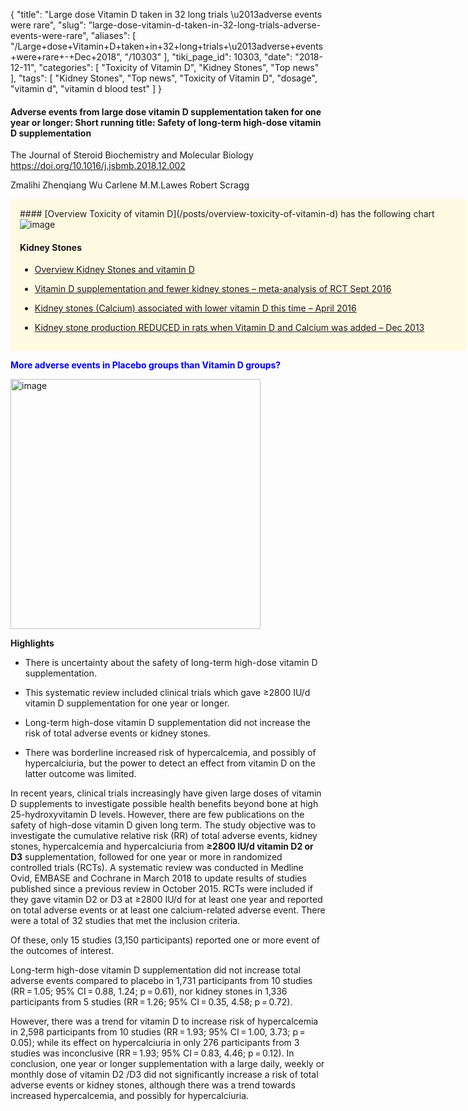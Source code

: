 {
    "title": "Large dose Vitamin D taken in 32 long trials \u2013adverse events were rare",
    "slug": "large-dose-vitamin-d-taken-in-32-long-trials-adverse-events-were-rare",
    "aliases": [
        "/Large+dose+Vitamin+D+taken+in+32+long+trials+\u2013adverse+events+were+rare+-+Dec+2018",
        "/10303"
    ],
    "tiki_page_id": 10303,
    "date": "2018-12-11",
    "categories": [
        "Toxicity of Vitamin D",
        "Kidney Stones",
        "Top news"
    ],
    "tags": [
        "Kidney Stones",
        "Top news",
        "Toxicity of Vitamin D",
        "dosage",
        "vitamin d",
        "vitamin d blood test"
    ]
}


#### Adverse events from large dose vitamin D supplementation taken for one year or longer: Short running title: Safety of long-term high-dose vitamin D supplementation

The Journal of Steroid Biochemistry and Molecular Biology https://doi.org/10.1016/j.jsbmb.2018.12.002

Zmalihi Zhenqiang Wu Carlene M.M.Lawes Robert Scragg

<div class="border" style="background-color:#FFFAE2;padding:15px;margin:10px 0;border-radius:5px;width:700px">
#### [Overview Toxicity of vitamin D](/posts/overview-toxicity-of-vitamin-d)  has the following chart

<img src="/attachments/d3.mock.jpg" alt="image">

#### Kidney Stones

* [Overview Kidney Stones and vitamin D](/posts/overview-kidney-stones-and-vitamin-d)

* [Vitamin D supplementation and fewer kidney stones – meta-analysis of RCT Sept 2016](/posts/vitamin-d-supplementation-and-fewer-kidney-stones-meta-analysis-of-rct)

* [Kidney stones (Calcium) associated with lower vitamin D this time – April 2016](/posts/kidney-stones-calcium-associated-with-lower-vitamin-d-this-time)

* [Kidney stone production REDUCED in rats when Vitamin D and Calcium was added – Dec 2013](/posts/kidney-stone-production-reduced-in-rats-when-vitamin-d-and-calcium-was-added)

</div>

 **<span style="color:#00F;">More adverse events in Placebo groups than Vitamin D groups?</span>** 

<img src="https://d1bk1kqxc0sym.cloudfront.net/attachments/jpeg/events.jpg" alt="image" width="400">

 **Highlights** 

* There is uncertainty about the safety of long-term high-dose vitamin D supplementation.

* This systematic review included clinical trials which gave ≥2800 IU/d vitamin D supplementation for one year or longer.

* Long-term high-dose vitamin D supplementation did not increase the risk of total adverse events or kidney stones.

* There was borderline increased risk of hypercalcemia, and possibly of hypercalciuria, but the power to detect an effect from vitamin D on the latter outcome was limited.

In recent years, clinical trials increasingly have given large doses of vitamin D supplements to investigate possible health benefits beyond bone at high 25-hydroxyvitamin D levels. However, there are few publications on the safety of high-dose vitamin D given long term. The study objective was to investigate the cumulative relative risk (RR) of total adverse events, kidney stones, hypercalcemia and hypercalciuria from **≥2800 IU/d vitamin D2 or D3**  supplementation, followed for one year or more in randomized controlled trials (RCTs). A systematic review was conducted in Medline Ovid, EMBASE and Cochrane in March 2018 to update results of studies published since a previous review in October 2015. RCTs were included if they gave vitamin D2 or D3 at ≥2800 IU/d for at least one year and reported on total adverse events or at least one calcium-related adverse event. There were a total of 32 studies that met the inclusion criteria.

Of these, only 15 studies (3,150 participants) reported one or more event of the outcomes of interest.

Long-term high-dose vitamin D supplementation did not increase total adverse events compared to placebo in 1,731 participants from 10 studies (RR = 1.05; 95% CI = 0.88, 1.24; p = 0.61), nor kidney stones in 1,336 participants from 5 studies (RR = 1.26; 95% CI = 0.35, 4.58; p = 0.72). 

However, there was a trend for vitamin D to increase risk of hypercalcemia in 2,598 participants from 10 studies (RR = 1.93; 95% CI = 1.00, 3.73; p = 0.05); while its effect on hypercalciuria in only 276 participants from 3 studies was inconclusive (RR = 1.93; 95% CI = 0.83, 4.46; p = 0.12). In conclusion, one year or longer supplementation with a large daily, weekly or monthly dose of vitamin D2 /D3 did not significantly increase a risk of total adverse events or kidney stones, although there was a trend towards increased hypercalcemia, and possibly for hypercalciuria.